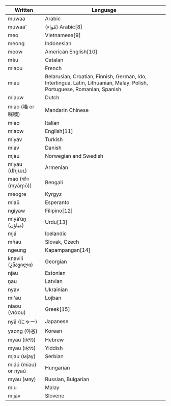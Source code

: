 | Written | Language |
| --------| -------- |
| muwaa   | Arabic   |
| muwaa' | (مُواء)	Arabic[8] |
| meo	| Vietnamese[9] |
| meong	| Indonesian |
| meow	| American English[10] |
| mèu	| Catalan |
| miaou	| French |
| miau	| Belarusian, Croatian, Finnish, German, Ido, Interlingua, Latin, Lithuanian, Malay, Polish, Portuguese, Romanian, Spanish |
| miauw	| Dutch |
| miao (喵 or 咪噢)	| Mandarin Chinese |
| miao	| Italian |
| miaow	| English[11] |
| miyav	| Turkish |
| miav	| Danish |
| mjau	| Norwegian and Swedish |
| miyau (միյաւ)	| Armenian |
| mao (ম্যাঁও (myām̥ō))	| Bengali |
| meogre	| Kyrgyz |
| miaŭ	| Esperanto |
| ngiyaw	| Filipino[12] |
| miyāʾūṉ (میاؤں)	| Urdu[13] |
| mjá	| Icelandic |
| mňau	| Slovak, Czech |
| ngeung	| Kapampangan[14] |
| knavili (კნავილი)	| Georgian | |
| njäu	| Estonian |
| ņau	| Latvian |
| nyav	| Ukrainian |
| mi'au	| Lojban |
| niaou (νιάου)	| Greek[15] |
| nyā (にゃー)	| Japanese |
| yaong (야옹)	| Korean |
| myau (מיאו)	| Hebrew |
| myau (מיאַו)	| Yiddish |
| mjau (мјау)	| Serbian |
| miáú (miau) or nyaú	| Hungarian | |
| myau (мяу)	| Russian, Bulgarian |
| miu	| Malay |
| mijav	| Slovene |
